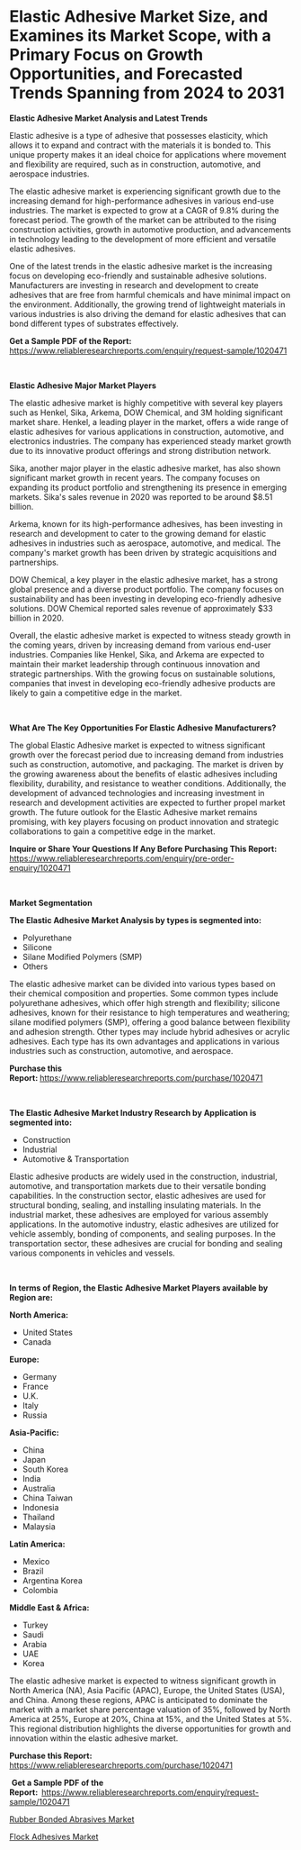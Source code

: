 <p><h1>Elastic Adhesive Market Size, and Examines its Market Scope, with a Primary Focus on Growth Opportunities, and Forecasted Trends Spanning from 2024 to 2031</h1></p><p><strong>Elastic Adhesive Market Analysis and Latest Trends</strong></p>
<p><p>Elastic adhesive is a type of adhesive that possesses elasticity, which allows it to expand and contract with the materials it is bonded to. This unique property makes it an ideal choice for applications where movement and flexibility are required, such as in construction, automotive, and aerospace industries.</p><p>The elastic adhesive market is experiencing significant growth due to the increasing demand for high-performance adhesives in various end-use industries. The market is expected to grow at a CAGR of 9.8% during the forecast period. The growth of the market can be attributed to the rising construction activities, growth in automotive production, and advancements in technology leading to the development of more efficient and versatile elastic adhesives.</p><p>One of the latest trends in the elastic adhesive market is the increasing focus on developing eco-friendly and sustainable adhesive solutions. Manufacturers are investing in research and development to create adhesives that are free from harmful chemicals and have minimal impact on the environment. Additionally, the growing trend of lightweight materials in various industries is also driving the demand for elastic adhesives that can bond different types of substrates effectively.</p></p>
<p><strong>Get a Sample PDF of the Report:&nbsp;</strong> <a href="https://www.reliableresearchreports.com/enquiry/request-sample/1020471">https://www.reliableresearchreports.com/enquiry/request-sample/1020471</a></p>
<p>&nbsp;</p>
<p><strong>Elastic Adhesive Major Market Players</strong></p>
<p><p>The elastic adhesive market is highly competitive with several key players such as Henkel, Sika, Arkema, DOW Chemical, and 3M holding significant market share. Henkel, a leading player in the market, offers a wide range of elastic adhesives for various applications in construction, automotive, and electronics industries. The company has experienced steady market growth due to its innovative product offerings and strong distribution network.</p><p>Sika, another major player in the elastic adhesive market, has also shown significant market growth in recent years. The company focuses on expanding its product portfolio and strengthening its presence in emerging markets. Sika's sales revenue in 2020 was reported to be around $8.51 billion.</p><p>Arkema, known for its high-performance adhesives, has been investing in research and development to cater to the growing demand for elastic adhesives in industries such as aerospace, automotive, and medical. The company's market growth has been driven by strategic acquisitions and partnerships.</p><p>DOW Chemical, a key player in the elastic adhesive market, has a strong global presence and a diverse product portfolio. The company focuses on sustainability and has been investing in developing eco-friendly adhesive solutions. DOW Chemical reported sales revenue of approximately $33 billion in 2020.</p><p>Overall, the elastic adhesive market is expected to witness steady growth in the coming years, driven by increasing demand from various end-user industries. Companies like Henkel, Sika, and Arkema are expected to maintain their market leadership through continuous innovation and strategic partnerships. With the growing focus on sustainable solutions, companies that invest in developing eco-friendly adhesive products are likely to gain a competitive edge in the market.</p></p>
<p>&nbsp;</p>
<p><strong>What Are The Key Opportunities For Elastic Adhesive Manufacturers?</strong></p>
<p><p>The global Elastic Adhesive market is expected to witness significant growth over the forecast period due to increasing demand from industries such as construction, automotive, and packaging. The market is driven by the growing awareness about the benefits of elastic adhesives including flexibility, durability, and resistance to weather conditions. Additionally, the development of advanced technologies and increasing investment in research and development activities are expected to further propel market growth. The future outlook for the Elastic Adhesive market remains promising, with key players focusing on product innovation and strategic collaborations to gain a competitive edge in the market.</p></p>
<p><strong>Inquire or Share Your Questions If Any Before Purchasing This Report:</strong> <a href="https://www.reliableresearchreports.com/enquiry/pre-order-enquiry/1020471">https://www.reliableresearchreports.com/enquiry/pre-order-enquiry/1020471</a></p>
<p>&nbsp;</p>
<p><strong>Market Segmentation</strong></p>
<p><strong>The Elastic Adhesive Market Analysis by types is segmented into:</strong></p>
<p><ul><li>Polyurethane</li><li>Silicone</li><li>Silane Modified Polymers (SMP)</li><li>Others</li></ul></p>
<p><p>The elastic adhesive market can be divided into various types based on their chemical composition and properties. Some common types include polyurethane adhesives, which offer high strength and flexibility; silicone adhesives, known for their resistance to high temperatures and weathering; silane modified polymers (SMP), offering a good balance between flexibility and adhesion strength. Other types may include hybrid adhesives or acrylic adhesives. Each type has its own advantages and applications in various industries such as construction, automotive, and aerospace.</p></p>
<p><strong>Purchase this Report:&nbsp;</strong><a href="https://www.reliableresearchreports.com/purchase/1020471">https://www.reliableresearchreports.com/purchase/1020471</a></p>
<p>&nbsp;</p>
<p><strong>The Elastic Adhesive Market Industry Research by Application is segmented into:</strong></p>
<p><ul><li>Construction</li><li>Industrial</li><li>Automotive & Transportation</li></ul></p>
<p><p>Elastic adhesive products are widely used in the construction, industrial, automotive, and transportation markets due to their versatile bonding capabilities. In the construction sector, elastic adhesives are used for structural bonding, sealing, and installing insulating materials. In the industrial market, these adhesives are employed for various assembly applications. In the automotive industry, elastic adhesives are utilized for vehicle assembly, bonding of components, and sealing purposes. In the transportation sector, these adhesives are crucial for bonding and sealing various components in vehicles and vessels.</p></p>
<p>&nbsp;</p>
<p><strong>In terms of Region, the Elastic Adhesive Market Players available by Region are:</strong></p>
<p>
    <p> <strong> North America: </strong>
        <ul>
            <li>United States</li>
            <li>Canada</li>
        </ul>
        </p> 
    <p> <strong> Europe: </strong>
        <ul>
            <li>Germany</li>
            <li>France</li>
            <li>U.K.</li>
            <li>Italy</li>
            <li>Russia</li>
        </ul>
        </p> 
    <p> <strong> Asia-Pacific: </strong>
        <ul>
            <li>China</li>
            <li>Japan</li>
            <li>South Korea</li>
            <li>India</li>
            <li>Australia</li>
            <li>China Taiwan</li>
            <li>Indonesia</li>
            <li>Thailand</li>
            <li>Malaysia</li>
        </ul>
        </p> 
    <p> <strong> Latin America: </strong>
        <ul>
            <li>Mexico</li>
            <li>Brazil</li>
            <li>Argentina Korea</li>
            <li>Colombia</li>
        </ul>
        </p> 
    <p> <strong> Middle East & Africa: </strong>
        <ul>
            <li>Turkey</li>
            <li>Saudi</li>
            <li>Arabia</li>
            <li>UAE</li>
            <li>Korea</li>
        </ul>
    </p>
    </p>
<p><p>The elastic adhesive market is expected to witness significant growth in North America (NA), Asia Pacific (APAC), Europe, the United States (USA), and China. Among these regions, APAC is anticipated to dominate the market with a market share percentage valuation of 35%, followed by North America at 25%, Europe at 20%, China at 15%, and the United States at 5%. This regional distribution highlights the diverse opportunities for growth and innovation within the elastic adhesive market.</p></p>
<p><strong>Purchase this Report: </strong><a href="https://www.reliableresearchreports.com/purchase/1020471">https://www.reliableresearchreports.com/purchase/1020471</a></p>
<p>&nbsp;<strong>Get a Sample PDF of the Report:&nbsp;&nbsp;</strong><a href="https://www.reliableresearchreports.com/enquiry/request-sample/1020471">https://www.reliableresearchreports.com/enquiry/request-sample/1020471</a></p>
<p><strong></strong></p>
<p><p><a href="https://github.com/mbisetmhermsr/Market-Research-Report-List-1/blob/main/rubber-bonded-abrasives-market.md">Rubber Bonded Abrasives Market</a></p><p><a href="https://github.com/zjyglelu/Market-Research-Report-List-1/blob/main/flock-adhesives-market.md">Flock Adhesives Market</a></p></p>